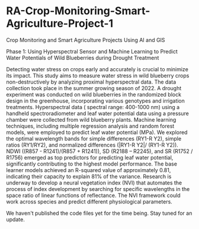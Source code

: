# RA-Crop-Monitoring-Smart-Agriculture-Project-1

Crop Monitoring and Smart Agriculture Projects Using AI and GIS

Phase 1: Using Hyperspectral Sensor and Machine Learning to Predict Water Potentials of Wild Blueberries during Drought Treatment

Detecting water stress on crops early and accurately is crucial to minimize its impact. This study aims to measure water stress in wild blueberry crops non-destructively by analyzing proximal hyperspectral data. The data collection took place in the summer growing season of 2022. A drought experiment was conducted on wild blueberries in the randomized block design in the greenhouse, incorporating various genotypes and irrigation treatments. Hyperspectral data ( spectral range: 400-1000 nm) using a handheld spectroradiometer and leaf water potential data using a pressure chamber were collected from wild blueberry plants. Machine learning techniques, including multiple regression analysis and random forest models, were employed to predict leaf water potential (MPa). We explored the optimal wavelength bands for simple differences (RY1-R Y2), simple ratios (RY1/RY2), and normalized differences (|RY1-R Y2|/ (RY1-R Y2)). NDWI ((R857 - R1241)/(R857 + R1241)), SD (R2188 – R2245), and SR (R1752 / R1756) emerged as top predictors for predicting leaf water potential, significantly contributing to the highest model performance. The base learner models achieved an R-squared value of approximately 0.81, indicating their capacity to explain 81% of the variance. Research is underway to develop a neural vegetation index (NVI) that automates the process of index development by searching for specific wavelengths in the space ratio of linear functions of reflectance. The NVI framework could work across species and predict different physiological parameters.

We haven't published the code files yet for the time being. Stay tuned for an update.
